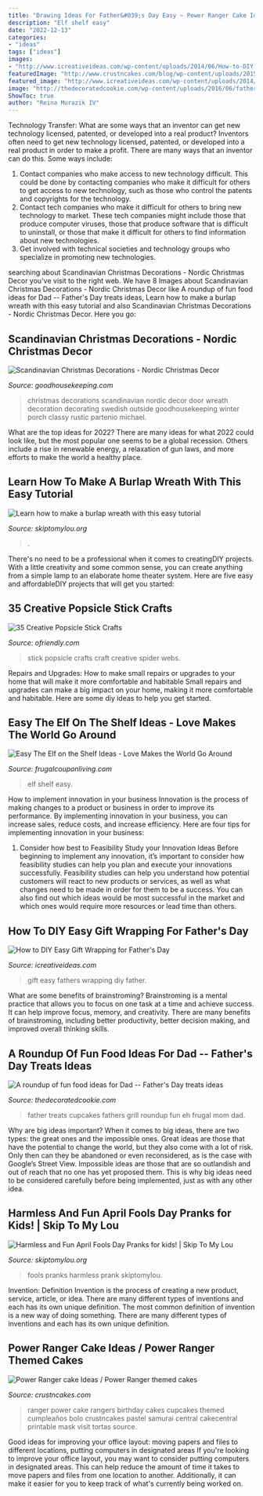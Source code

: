 ```yaml
---
title: "Drawing Ideas For Father&#039;s Day Easy ~ Power Ranger Cake Ideas / Power Ranger Themed Cakes"
description: "Elf shelf easy"
date: "2022-12-13"
categories:
- "ideas"
tags: ["ideas"]
images:
- "http://www.icreativeideas.com/wp-content/uploads/2014/06/How-to-DIY-Easy-Gift-Wrapping-for-Fathers-Day-9.jpg"
featuredImage: "http://www.crustncakes.com/blog/wp-content/uploads/2015/11/bb4bfb7da55c7b1e43d491b1c6ab1438-683x1024.jpg"
featured_image: "http://www.icreativeideas.com/wp-content/uploads/2014/06/How-to-DIY-Easy-Gift-Wrapping-for-Fathers-Day-9.jpg"
image: "http://thedecoratedcookie.com/wp-content/uploads/2016/06/fathersday-grillcupcakes.jpg"
ShowToc: true
author: "Reina Murazik IV"
---
```



Technology Transfer: What are some ways that an inventor can get new technology licensed, patented, or developed into a real product?
Inventors often need to get new technology licensed, patented, or developed into a real product in order to make a profit. There are many ways that an inventor can do this. Some ways include: 
1. Contact companies who make access to new technology difficult. This could be done by contacting companies who make it difficult for others to get access to new technology, such as those who control the patents and copyrights for the technology. 
2. Contact tech companies who make it difficult for others to bring new technology to market. These tech companies might include those that produce computer viruses, those that produce software that is difficult to uninstall, or those that make it difficult for others to find information about new technologies. 
3. Get involved with technical societies and technology groups who specialize in promoting new technologies.

	

		
searching about Scandinavian Christmas Decorations - Nordic Christmas Decor you've visit to the right web. We have 8 Images about Scandinavian Christmas Decorations - Nordic Christmas Decor like A roundup of fun food ideas for Dad -- Father&#039;s Day treats ideas, Learn how to make a burlap wreath with this easy tutorial and also Scandinavian Christmas Decorations - Nordic Christmas Decor. Here you go:
		
    
## Scandinavian Christmas Decorations - Nordic Christmas Decor

<img loading=lazy src="http://ghk.h-cdn.co/assets/16/46/wheat-wreath.jpg" onerror="this.onerror=null;this.src='https://tse1.mm.bing.net/th?id=OIP.l6LD2K3xmoJNZrFsKjU4fAHaLH&amp;pid=15.1';" alt="Scandinavian Christmas Decorations - Nordic Christmas Decor">

_Source: goodhousekeeping.com_

>christmas decorations scandinavian nordic decor door wreath decoration decorating swedish outside goodhousekeeping winter porch classy rustic partenio michael. 

	

What are the top ideas for 2022?
There are many ideas for what 2022 could look like, but the most popular one seems to be a global recession. Others include a rise in renewable energy, a relaxation of gun laws, and more efforts to make the world a healthy place.

    
## Learn How To Make A Burlap Wreath With This Easy Tutorial

<img loading=lazy src="https://www.skiptomylou.org/wp-content/uploads/2014/09/Burlap-wreath-1.jpg" onerror="this.onerror=null;this.src='https://tse4.mm.bing.net/th?id=OIP.Aid1BEFVTQ_4q6oWt8dPMAHaJg&amp;pid=15.1';" alt="Learn how to make a burlap wreath with this easy tutorial">

_Source: skiptomylou.org_

>. 

	

There's no need to be a professional when it comes to creatingDIY projects. With a little creativity and some common sense, you can create anything from a simple lamp to an elaborate home theater system. Here are five easy and affordableDIY projects that will get you started: 

    
## 35 Creative Popsicle Stick Crafts

<img loading=lazy src="http://ofriendly.com/wp-content/uploads/2017/06/popsicle-stick-diy/5-popsicle-stick-craft-ideas-tutorials.jpg" onerror="this.onerror=null;this.src='https://tse2.mm.bing.net/th?id=OIP.WcwYGbiHnuslZozI7nZCVwAAAA&amp;pid=15.1';" alt="35 Creative Popsicle Stick Crafts">

_Source: ofriendly.com_

>stick popsicle crafts craft creative spider webs. 

	

Repairs and Upgrades: How to make small repairs or upgrades to your home that will make it more comfortable and habitable
Small repairs and upgrades can make a big impact on your home, making it more comfortable and habitable. Here are some diy ideas to help you get started.

    
## Easy The Elf On The Shelf Ideas - Love Makes The World Go Around

<img loading=lazy src="https://www.frugalcouponliving.com/wp-content/uploads/2014/10/Elf-On-The-Shelf-Ideas-Frugal-Coupon-LIving-Globe.jpg" onerror="this.onerror=null;this.src='https://tse4.mm.bing.net/th?id=OIP.3TSHAi6jhHfRNM_FO75A0gHaJ4&amp;pid=15.1';" alt="Easy The Elf on the Shelf Ideas - Love Makes the World Go Around">

_Source: frugalcouponliving.com_

>elf shelf easy. 

	

How to implement innovation in your business
Innovation is the process of making changes to a product or business in order to improve its performance. By implementing innovation in your business, you can increase sales, reduce costs, and increase efficiency. Here are four tips for implementing innovation in your business:
1. Consider how best to Feasibility Study your Innovation Ideas
Before beginning to implement any innovation, it’s important to consider how feasibility studies can help you plan and execute your innovations successfully. Feasibility studies can help you understand how potential customers will react to new products or services, as well as what changes need to be made in order for them to be a success. You can also find out which ideas would be most successful in the market and which ones would require more resources or lead time than others.


    
## How To DIY Easy Gift Wrapping For Father&#039;s Day

<img loading=lazy src="http://www.icreativeideas.com/wp-content/uploads/2014/06/How-to-DIY-Easy-Gift-Wrapping-for-Fathers-Day-9.jpg" onerror="this.onerror=null;this.src='https://tse2.mm.bing.net/th?id=OIP.N-lLyz9kETozu7HOYxqldAHaLH&amp;pid=15.1';" alt="How to DIY Easy Gift Wrapping for Father&#039;s Day">

_Source: icreativeideas.com_

>gift easy fathers wrapping diy father. 

	

What are some benefits of brainstroming?
Brainstroming is a mental practice that allows you to focus on one task at a time and achieve success. It can help improve focus, memory, and creativity. There are many benefits of brainstroming, including better productivity, better decision making, and improved overall thinking skills.

    
## A Roundup Of Fun Food Ideas For Dad -- Father&#039;s Day Treats Ideas

<img loading=lazy src="http://thedecoratedcookie.com/wp-content/uploads/2016/06/fathersday-grillcupcakes.jpg" onerror="this.onerror=null;this.src='https://tse2.mm.bing.net/th?id=OIP.-PiZVjWbI7aPctesbCJOoQHaLH&amp;pid=15.1';" alt="A roundup of fun food ideas for Dad -- Father&#039;s Day treats ideas">

_Source: thedecoratedcookie.com_

>father treats cupcakes fathers grill roundup fun eh frugal mom dad. 

	

Why are big ideas important?
When it comes to big ideas, there are two types: the great ones and the impossible ones. Great ideas are those that have the potential to change the world, but they also come with a lot of risk. Only then can they be abandoned or even reconsidered, as is the case with Google’s Street View. Impossible ideas are those that are so outlandish and out of reach that no one has yet proposed them. This is why big ideas need to be considered carefully before being implemented, just as with any other idea.

    
## Harmless And Fun April Fools Day Pranks for Kids! | Skip To My Lou

<img loading=lazy src="https://www.skiptomylou.org/wp-content/uploads/2014/03/april-fools-for-kids-1.jpg" onerror="this.onerror=null;this.src='https://tse2.mm.bing.net/th?id=OIP.8OjxnwrztxjrcvCyooFV3wHaKl&amp;pid=15.1';" alt="Harmless and Fun April Fools Day Pranks for kids! | Skip To My Lou">

_Source: skiptomylou.org_

>fools pranks harmless prank skiptomylou. 

	

Invention: Definition
Invention is the process of creating a new product, service, article, or idea. There are many different types of inventions and each has its own unique definition. The most common definition of invention is a new way of doing something. There are many different types of inventions and each has its own unique definition.

    
## Power Ranger Cake Ideas / Power Ranger Themed Cakes

<img loading=lazy src="http://www.crustncakes.com/blog/wp-content/uploads/2015/11/bb4bfb7da55c7b1e43d491b1c6ab1438-683x1024.jpg" onerror="this.onerror=null;this.src='https://tse2.mm.bing.net/th?id=OIP.hk6kWoki4NNslD6Q2blOmQHaLG&amp;pid=15.1';" alt="Power Ranger cake Ideas / Power Ranger themed cakes">

_Source: crustncakes.com_

>ranger power cake rangers birthday cakes cupcakes themed cumpleaños bolo crustncakes pastel samurai central cakecentral printable mask visit tortas source. 

	

Good ideas for improving your office layout: moving papers and files to different locations, putting computers in designated areas
If you're looking to improve your office layout, you may want to consider putting computers in designated areas. This can help reduce the amount of time it takes to move papers and files from one location to another. Additionally, it can make it easier for you to keep track of what's currently being worked on.

